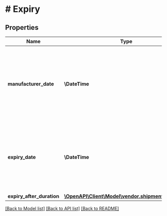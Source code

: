 # # Expiry

## Properties

Name | Type | Description | Notes
------------ | ------------- | ------------- | -------------
**manufacturer_date** | **\DateTime** | Production, packaging or assembly date determined by the manufacturer. Its meaning is determined based on the trade item context. | [optional]
**expiry_date** | **\DateTime** | The date that determines the limit of consumption or use of a product. Its meaning is determined based on the trade item context. | [optional]
**expiry_after_duration** | [**\OpenAPI\Client\Model\vendor.shipments\Duration**](Duration.md) |  | [optional]

[[Back to Model list]](../../README.md#models) [[Back to API list]](../../README.md#endpoints) [[Back to README]](../../README.md)
